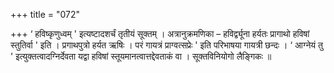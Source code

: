 +++
title = "072"

+++
‘ हविष्कृणुध्वम् ' इत्यष्टादशर्चं तृतीयं सूक्तम् । अत्रानुक्रमणिका – हविर्द्व्यूना हर्यतः प्रागाथो हविषां स्तुतिर्वा ' इति । प्रगाथपुत्रो हर्यत ऋषिः । परं गायत्रं प्राग्वत्सप्रेः ' इति परिभाषया गायत्री छन्दः ।  ‘ आग्नेयं तु ' इत्युक्तत्वादग्निर्देवता यद्वा हविषां स्तूयमानत्वात्तद्देवताकं वा । सूक्तविनियोगो लैङ्गिकः ॥